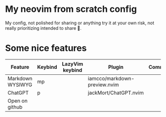 # My neovim from scratch config

My config, not polished for sharing or anything try it at your own risk, not really prioritizing intended to share 🤷.

# Some nice features

| Feature          | Keybind | LazyVim keybind | Plugin                       | Comment |
| ---------------- | ------- | --------------- | ---------------------------- | ------- |
| Markdown WYSIWYG | <l>mp   |                 | iamcco/markdown-preview.nvim |         |
| ChatGPT          | <l>p    |                 | jackMort/ChatGPT.nvim        |         |
| Open on github   | <l>     |                 |                              |         |
